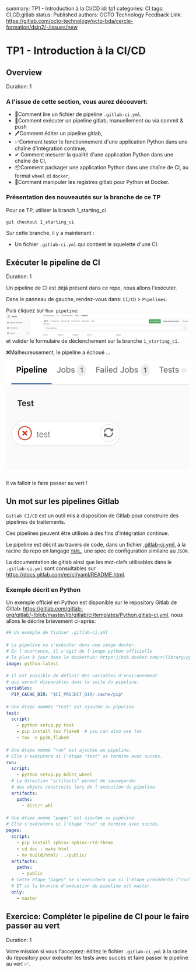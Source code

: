 summary: TP1 - Introduction à la CI/CD
id: tp1
categories: CI
tags: CI,CD,gitlab
status: Published
authors: OCTO Technology
Feedback Link: https://gitlab.com/octo-technology/octo-bda/cercle-formation/dsin2/-/issues/new

# TP1 - Introduction à la CI/CD

## Overview
Duration: 1

### A l'issue de cette section, vous aurez découvert:

- 📄Comment lire un fichier de pipeline `.gitlab-ci.yml`,
- 🚀Comment exécuter un pipeline gitlab, manuellement ou via commit & push
- 🖊Comment éditer un pipeline gitlab,
- ✅Comment tester le fonctionnement d'une application Python dans une chaîne d'intégration continue,
- ✔ Comment mesurer la qualité d'une application Python dans une chaîne de CI,
- 📦Comment packager une application Python dans une chaîne de CI, au format `wheel` et `docker`,
- 🐳Comment manipuler les registres gitlab pour Python et Docker.

### Présentation des nouveautés sur la branche de ce TP

Pour ce TP, utiliser la branch 1_starting_ci

`git checkout 1_starting_ci`

Sur cette branche, il y a maintenant : 
- Un fichier `.gitlab-ci.yml` qui contient le squelette d'une CI. 

## Exécuter le pipeline de CI
Duration: 1

Un pipeline de CI est déjà présent dans ce repo, nous allons l'exécuter.

Dans le panneau de gauche, rendez-vous dans: `CI/CD` > `Pipelines`.

Puis cliquez sur `Run pipeline`: ![run pipeline](./docs/tp1/gitlab-run-pipeline.png) et valider le formulaire de déclenchement sur la branche `1_starting_ci`.

❌Malheureusement, le pipeline a échoué ...

![pipeline tests rouge](./docs/tp1/gitlab-pipeline-tests-rouge.png)

Il va falloir le faire passer au vert !

## Un mot sur les pipelines Gitlab

`Gitlab CI/CD` est un outil mis à disposition de Gitlab pour construire des pipelines de traitements.

Ces pipelines peuvent être utilisés à des fins d'intégration continue.

Le pipeline est décrit au travers de code, dans un fichier [.gitlab-ci.yml](../../.gitlab-ci.yml), à la racine du repo en langage [`YAML`](https://learnxinyminutes.com/docs/fr-fr/yaml-fr/), une spec de configuration similaire au `JSON`.

La documentation de gitlab ainsi que les mot-clefs utilisables dans le `.gitlab-ci.yml` sont consultables sur <https://docs.gitlab.com/ee/ci/yaml/README.html>.

### Exemple décrit en Python

Un exemple officiel en Python est disponible sur le repository Gitlab de Gitlab: <https://gitlab.com/gitlab-org/gitlab/-/blob/master/lib/gitlab/ci/templates/Python.gitlab-ci.yml>, nous allons le décrire briévement ci-après:

```yaml
## Un exemple de fichier .gitlab-ci.yml

# Le pipeline va s'exécuter dans une image docker.
# En l'ocurrence, il s'agit de l'image python officielle
# la plus à jour dans le dockerhub: https://hub.docker.com/r/library/python/tags/
image: python:latest

# Il est possible de définir des variables d'environnement
# qui seront disponibles dans la suite du pipeline.
variables:
  PIP_CACHE_DIR: "$CI_PROJECT_DIR/.cache/pip"

# Une étape nommée "test" est ajoutée au pipeline
test:
  script:
    - python setup.py test
    - pip install tox flake8  # you can also use tox
    - tox -e py36,flake8

# Une étape nommé "run" est ajoutée au pipeline.
# Elle s'exécutera si l'étape "test" se termine avec succès.
run:
  script:
    - python setup.py bdist_wheel
  # La direction "artifacts" permet de sauvegarder
  # des objets construits lors de l'exécution du pipeline.
  artifacts:
    paths:
      - dist/*.whl

# Une étape nommé "pages" est ajoutée au pipeline.
# Elle s'exécutera si l'étape "run" se termine avec succès.
pages:
  script:
    - pip install sphinx sphinx-rtd-theme
    - cd doc ; make html
    - mv build/html/ ../public/
  artifacts:
    paths:
      - public
  # Cette étape "pages" ne s'exécutera que si l'étape précédente ("run") est réussie
  # ET si la branche d'exécution du pipeline est master.
  only:
    - master
```

## Exercice: Compléter le pipeline de CI pour le faire passer au vert
Duration: 1

Votre mission si vous l'acceptez: éditez le fichier `.gitlab-ci.yml` à la racine du repository pour exécuter les tests avec succès et faire passer le pipeline au vert ✅.
